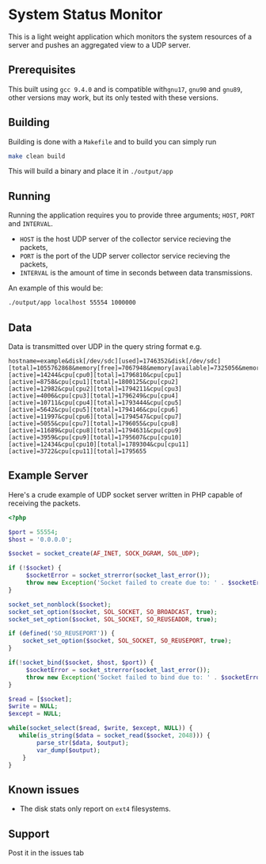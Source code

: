 # System Status Monitor

This is a light weight application which monitors the system resources of a server and pushes an aggregated view to a UDP server.

## Prerequisites

This built using `gcc 9.4.0` and is compatible with`gnu17`, `gnu90` and `gnu89`, other versions  may work, but its only tested with these versions.

## Building

Building is done with a `Makefile` and to build you can simply run

```bash
make clean build
```

This will build a binary and place it in `./output/app`

## Running

Running the application requires you to provide three arguments; `HOST`, `PORT` and `INTERVAL`.
 - `HOST` is the host UDP server of the collector service recieving the packets,
 - `PORT` is the port of the UDP server collector service recieving the packets,
 - `INTERVAL` is the amount of time in seconds between data transmissions.

An example of this would be:

```bash
./output/app localhost 55554 1000000
```

## Data

Data is transmitted over UDP in the query string format e.g.

```
hostname=example&disk[/dev/sdc][used]=1746352&disk[/dev/sdc][total]=1055762868&memory[free]=7067948&memory[available]=7325056&memory[total]=8082584&cpu[cpu0][active]=14244&cpu[cpu0][total]=1796810&cpu[cpu1][active]=8758&cpu[cpu1][total]=1800125&cpu[cpu2][active]=12982&cpu[cpu2][total]=1794211&cpu[cpu3][active]=4006&cpu[cpu3][total]=1796249&cpu[cpu4][active]=10711&cpu[cpu4][total]=1793444&cpu[cpu5][active]=5642&cpu[cpu5][total]=1794146&cpu[cpu6][active]=11997&cpu[cpu6][total]=1794547&cpu[cpu7][active]=5055&cpu[cpu7][total]=1796055&cpu[cpu8][active]=11689&cpu[cpu8][total]=1794631&cpu[cpu9][active]=3959&cpu[cpu9][total]=1795607&cpu[cpu10][active]=12434&cpu[cpu10][total]=1789304&cpu[cpu11][active]=3722&cpu[cpu11][total]=1795655
```

## Example Server

Here's a crude example of UDP socket server written in PHP capable of receiving the packets.

```php
<?php

$port = 55554;
$host = '0.0.0.0';

$socket = socket_create(AF_INET, SOCK_DGRAM, SOL_UDP);

if (!$socket) {
     $socketError = socket_strerror(socket_last_error());
     throw new Exception('Socket failed to create due to: ' . $socketError);
}

socket_set_nonblock($socket);
socket_set_option($socket, SOL_SOCKET, SO_BROADCAST, true);
socket_set_option($socket, SOL_SOCKET, SO_REUSEADDR, true);

if (defined('SO_REUSEPORT')) {
    socket_set_option($socket, SOL_SOCKET, SO_REUSEPORT, true);
}

if(!socket_bind($socket, $host, $port)) {
     $socketError = socket_strerror(socket_last_error());
     throw new Exception('Socket failed to bind due to: ' . $socketError);
}

$read = [$socket]; 
$write = NULL; 
$except = NULL;

while(socket_select($read, $write, $except, NULL)) {
   while(is_string($data = socket_read($socket, 2048))) {
        parse_str($data, $output);
        var_dump($output);
    }
}

```

## Known issues

- The disk stats only report on `ext4` filesystems.

## Support

Post it in the issues tab
